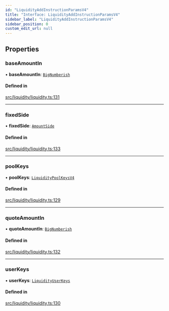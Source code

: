 ```yaml
---
id: "LiquidityAddInstructionParamsV4"
title: "Interface: LiquidityAddInstructionParamsV4"
sidebar_label: "LiquidityAddInstructionParamsV4"
sidebar_position: 0
custom_edit_url: null
---
```


## Properties

### baseAmountIn

• **baseAmountIn**: [`BigNumberish`](../modules.md#bignumberish)

#### Defined in

[src/liquidity/liquidity.ts:131](https://github.com/alpha-defi/raydium-sdk/blob/5597113/src/liquidity/liquidity.ts#L131)

___

### fixedSide

• **fixedSide**: [`AmountSide`](../modules.md#amountside)

#### Defined in

[src/liquidity/liquidity.ts:133](https://github.com/alpha-defi/raydium-sdk/blob/5597113/src/liquidity/liquidity.ts#L133)

___

### poolKeys

• **poolKeys**: [`LiquidityPoolKeysV4`](../modules.md#liquiditypoolkeysv4)

#### Defined in

[src/liquidity/liquidity.ts:129](https://github.com/alpha-defi/raydium-sdk/blob/5597113/src/liquidity/liquidity.ts#L129)

___

### quoteAmountIn

• **quoteAmountIn**: [`BigNumberish`](../modules.md#bignumberish)

#### Defined in

[src/liquidity/liquidity.ts:132](https://github.com/alpha-defi/raydium-sdk/blob/5597113/src/liquidity/liquidity.ts#L132)

___

### userKeys

• **userKeys**: [`LiquidityUserKeys`](LiquidityUserKeys.md)

#### Defined in

[src/liquidity/liquidity.ts:130](https://github.com/alpha-defi/raydium-sdk/blob/5597113/src/liquidity/liquidity.ts#L130)
